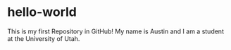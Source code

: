 # hello-world
This is my first Repository in GitHub!
My name is Austin and I am a student at the University of Utah.
